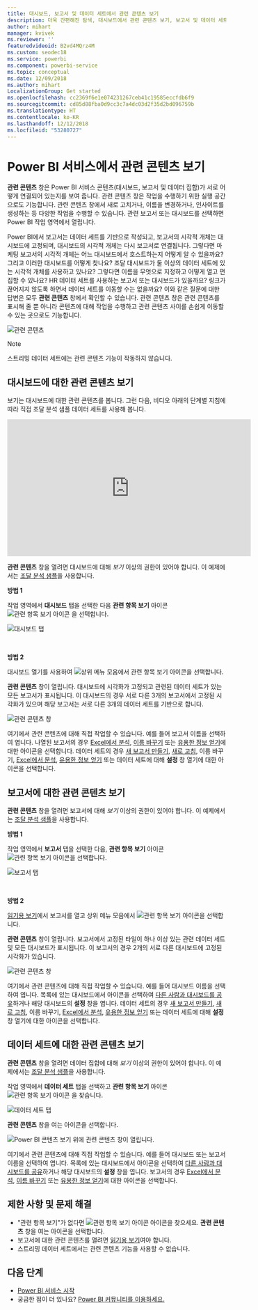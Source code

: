 ```yaml
---
title: 대시보드, 보고서 및 데이터 세트에서 관련 콘텐츠 보기
description: 더욱 간편해진 탐색, 대시보드에서 관련 콘텐츠 보기, 보고서 및 데이터 세트
author: mihart
manager: kvivek
ms.reviewer: ''
featuredvideoid: B2vd4MQrz4M
ms.custom: seodec18
ms.service: powerbi
ms.component: powerbi-service
ms.topic: conceptual
ms.date: 12/09/2018
ms.author: mihart
LocalizationGroup: Get started
ms.openlocfilehash: cc2369f6e1e074231267ceb41c19585eccfdb6f9
ms.sourcegitcommit: cd85d88fba0d9cc3c7a4dc03d2f35d2bd096759b
ms.translationtype: HT
ms.contentlocale: ko-KR
ms.lasthandoff: 12/12/2018
ms.locfileid: "53280727"
---
```

# <a name="view-related-content-in-power-bi-service"></a>Power BI 서비스에서 관련 콘텐츠 보기
**관련 콘텐츠** 창은 Power BI 서비스 콘텐츠(대시보드, 보고서 및 데이터 집합)가 서로 어떻게 연결되어 있는지를 보여 줍니다. 관련 콘텐츠 창은 작업을 수행하기 위한 실행 공간으로도 기능합니다. 관련 콘텐츠 창에서 새로 고치거나, 이름을 변경하거나, 인사이트를 생성하는 등 다양한 작업을 수행할 수 있습니다. 관련 보고서 또는 대시보드를 선택하면 Power BI 작업 영역에서 열립니다.   

Power BI에서 보고서는 데이터 세트를 기반으로 작성되고, 보고서의 시각적 개체는 대시보드에 고정되며, 대시보드의 시각적 개체는 다시 보고서로 연결됩니다. 그렇다면 마케팅 보고서의 시각적 개체는 어느 대시보드에서 호스트하는지 어떻게 알 수 있을까요? 그리고 이러한 대시보드를 어떻게 찾나요? 조달 대시보드가 둘 이상의 데이터 세트에 있는 시각적 개체를 사용하고 있나요? 그렇다면 이름을 무엇으로 지정하고 어떻게 열고 편집할 수 있나요? HR 데이터 세트를 사용하는 보고서 또는 대시보드가 있을까요? 링크가 끊어지지 않도록 하면서 데이터 세트를 이동할 수는 없을까요? 이와 같은 질문에 대한 답변은 모두 **관련 콘텐츠** 창에서 확인할 수 있습니다.  관련 콘텐츠 창은 관련 콘텐츠를 표시해 줄 뿐 아니라 콘텐츠에 대해 작업을 수행하고 관련 콘텐츠 사이를 손쉽게 이동할 수 있는 곳으로도 기능합니다.

![관련 콘텐츠](./media/end-user-related/power-bi-view-related-dashboard-new.png)

> [!NOTE]
> 스트리밍 데이터 세트에는 관련 콘텐츠 기능이 작동하지 않습니다.
> 
> 

## <a name="view-related-content-for-a-dashboard"></a>대시보드에 대한 관련 콘텐츠 보기
보기는 대시보드에 대한 관련 콘텐츠를 봅니다. 그런 다음, 비디오 아래의 단계별 지침에 따라 직접 조달 분석 샘플 데이터 세트를 사용해 봅니다.

<iframe width="560" height="315" src="https://www.youtube.com/embed/B2vd4MQrz4M#t=3m05s" frameborder="0" allowfullscreen></iframe>


**관련 콘텐츠** 창을 열려면 대시보드에 대해 *보기* 이상의 권한이 있어야 합니다. 이 예제에서는 [조달 분석 샘플](../sample-procurement.md)을 사용합니다.

**방법 1**

작업 영역에서 **대시보드** 탭을 선택한 다음 **관련 항목 보기** 아이콘 ![관련 항목 보기 아이콘](./media/end-user-related/power-bi-view-related-icon-new.png) 을 선택합니다.

![대시보드 탭](./media/end-user-related/power-bi-view-related-dash-newer.png)

<br>

**방법 2**

대시보드 열기를 사용하여   ![상위 메뉴 모음에서 관련 항목 보기 아이콘을](./media/end-user-related/power-bi-view-related-new.png) 선택합니다.

**관련 콘텐츠** 창이 열립니다. 대시보드에 시각화가 고정되고 관련된 데이터 세트가 있는 모든 보고서가 표시됩니다. 이 대시보드의 경우 서로 다른 3개의 보고서에서 고정된 시각화가 있으며 해당 보고서는 서로 다른 3개의 데이터 세트를 기반으로 합니다.

![관련 콘텐츠 창](./media/end-user-related/power-bi-view-related-dashboard-new.png)

여기에서 관련 콘텐츠에 대해 직접 작업할 수 있습니다.  예를 들어 보고서 이름을 선택하여 엽니다.  나열된 보고서의 경우 [Excel에서 분석](../service-analyze-in-excel.md), [이름 바꾸기](../service-rename.md) 또는 [유용한 정보 얻기](end-user-insights.md)에 대한 아이콘을 선택합니다. 데이터 세트의 경우 [새 보고서 만들기](../service-report-create-new.md), [새로 고침](../refresh-data.md), 이름 바꾸기, [Excel에서 분석](../service-analyze-in-excel.md), [유용한 정보 얻기](end-user-insights.md) 또는 데이터 세트에 대해 **설정** 창 열기에 대한 아이콘을 선택합니다.  

## <a name="view-related-content-for-a-report"></a>보고서에 대한 관련 콘텐츠 보기
**관련 콘텐츠** 창을 열려면 보고서에 대해 *보기* 이상의 권한이 있어야 합니다. 이 예제에서는 [조달 분석 샘플](../sample-procurement.md)을 사용합니다.

**방법 1**

작업 영역에서 **보고서** 탭을 선택한 다음, **관련 항목 보기** 아이콘 ![관련 항목 보기 아이콘](./media/end-user-related/power-bi-view-related-icon-new.png)을 선택합니다.

![보고서 탭](./media/end-user-related/power-bi-view-related-report-newer.png)

<br>

**방법 2**

[읽기용 보기](end-user-reading-view.md)에서 보고서를 열고 상위 메뉴 모음에서 ![관련 항목 보기 아이콘](./media/end-user-related/power-bi-view-related-new.png)을 선택합니다.

**관련 콘텐츠** 창이 열립니다. 보고서에서 고정된 타일이 하나 이상 있는 관련 데이터 세트 및 모든 대시보드가 표시됩니다. 이 보고서의 경우 2개의 서로 다른 대시보드에 고정된 시각화가 있습니다.

![관련 콘텐츠 창](./media/end-user-related/power-bi-view-related-report.png)

여기에서 관련 콘텐츠에 대해 직접 작업할 수 있습니다.  예를 들어 대시보드 이름을 선택하여 엽니다.  목록에 있는 대시보드에서 아이콘을 선택하여 [다른 사람과 대시보드를 공유](../service-share-dashboards.md)하거나 해당 대시보드의 **설정** 창을 엽니다. 데이터 세트의 경우 [새 보고서 만들기](../service-report-create-new.md), [새로 고침](../refresh-data.md), 이름 바꾸기, [Excel에서 분석](../service-analyze-in-excel.md), [유용한 정보 얻기](end-user-insights.md) 또는 데이터 세트에 대해 **설정** 창 열기에 대한 아이콘을 선택합니다.  

## <a name="view-related-content-for-a-dataset"></a>데이터 세트에 대한 관련 콘텐츠 보기
**관련 콘텐츠** 창을 열려면 데이터 집합에 대해 *보기* 이상의 권한이 있어야 합니다. 이 예제에서는 [조달 분석 샘플](../sample-procurement.md)을 사용합니다.

작업 영역에서 **데이터 세트** 탭을 선택하고 **관련 항목 보기** 아이콘 ![관련 항목 보기 아이콘](./media/end-user-related/power-bi-view-related-icon-new.png) 을 찾습니다.

![데이터 세트 탭](./media/end-user-related/power-bi-view-related-dataset-newer.png)

**관련 콘텐츠** 창을 여는 아이콘을 선택합니다.

![Power BI 콘텐츠 보기 위에 관련 콘텐츠 창이 열립니다.](media/end-user-related/power-bi-datasets.png)

여기에서 관련 콘텐츠에 대해 직접 작업할 수 있습니다. 예를 들어 대시보드 또는 보고서 이름을 선택하여 엽니다.  목록에 있는 대시보드에서 아이콘을 선택하여 [다른 사람과 대시보드를 공유](../service-share-dashboards.md)하거나 해당 대시보드의 **설정** 창을 엽니다. 보고서의 경우 [Excel에서 분석](../service-analyze-in-excel.md), [이름 바꾸기](../service-rename.md) 또는 [유용한 정보 얻기](end-user-insights.md)에 대한 아이콘을 선택합니다.  

## <a name="limitations-and-troubleshooting"></a>제한 사항 및 문제 해결
* "관련 항목 보기"가 없다면 ![관련 항목 보기 아이콘](./media/end-user-related/power-bi-view-related-icon-new.png) 아이콘을 찾으세요. **관련 콘텐츠** 창을 여는 아이콘을 선택합니다.
* 보고서에 대한 관련 콘텐츠를 열려면 [읽기용 보기](end-user-reading-view.md)여야 합니다.
* 스트리밍 데이터 세트에서는 관련 콘텐츠 기능을 사용할 수 없습니다.

## <a name="next-steps"></a>다음 단계
* [Power BI 서비스 시작](../service-get-started.md)
* 궁금한 점이 더 있나요? [Power BI 커뮤니티를 이용하세요.](http://community.powerbi.com/)

